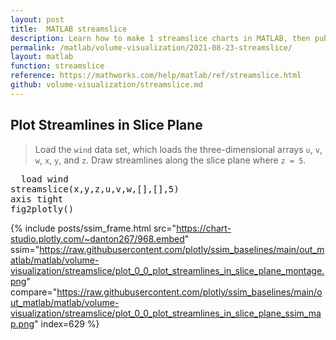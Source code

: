 ```yaml
---
layout: post
title:  MATLAB streamslice
description: Learn how to make 1 streamslice charts in MATLAB, then publish them to the Web with Plotly.
permalink: /matlab/volume-visualization/2021-08-23-streamslice/
layout: matlab
function: streamslice
reference: https://mathworks.com/help/matlab/ref/streamslice.html
github: volume-visualization/streamslice.md
---
```


## Plot Streamlines in Slice Plane

> Load the `wind` data set, which loads the three-dimensional arrays `u`, `v`, `w`, `x`, `y`, and `z`. Draw streamlines along the slice plane where `z = 5`.

<pre class="mcode">
  load wind
streamslice(x,y,z,u,v,w,[],[],5)
axis tight
fig2plotly()
</pre>

{% include posts/ssim_frame.html 
  src="https://chart-studio.plotly.com/~danton267/968.embed" 
  ssim="https://raw.githubusercontent.com/plotly/ssim_baselines/main/out_matlab/matlab/volume-visualization/streamslice/plot_0_0_plot_streamlines_in_slice_plane_montage.png" 
  compare="https://raw.githubusercontent.com/plotly/ssim_baselines/main/out_matlab/matlab/volume-visualization/streamslice/plot_0_0_plot_streamlines_in_slice_plane_ssim_map.png" 
  index=629
%}



<!--------------------- EXAMPLE BREAK ------------------------->

